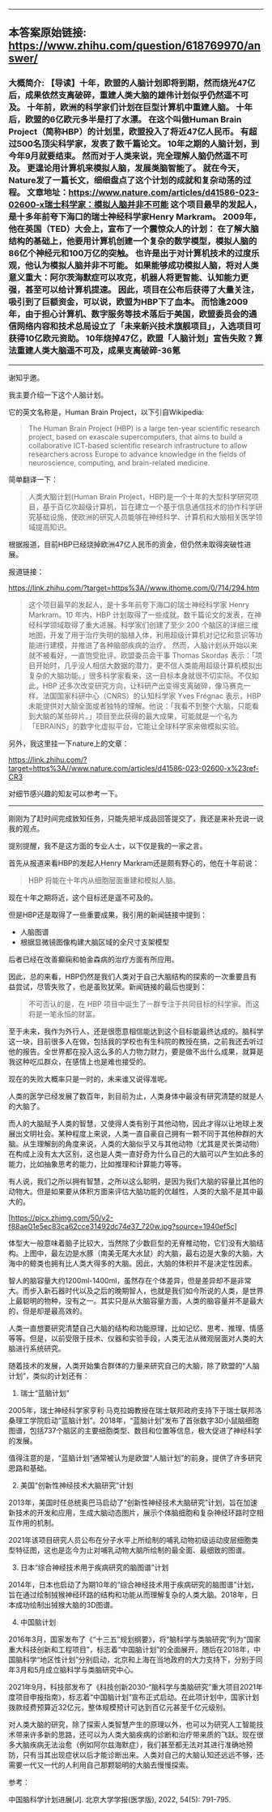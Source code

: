 ----------------------------------------
## 本答案原始链接: https://www.zhihu.com/question/618769970/answer/
### 大概简介: 【导读】十年，欧盟的人脑计划即将到期，然而烧光47亿后，成果依然支离破碎，重建人类大脑的雄伟计划似乎仍然遥不可及。 十年前，欧洲的科学家们计划在巨型计算机中重建人脑。 十年后，欧盟的6亿欧元多半是打了水漂。 在这个叫做Human Brain Project（简称HBP）的计划里，欧盟投入了将近47亿人民币。 有超过500名顶尖科学家，发表了数千篇论文。 10年之期的人脑计划，到今年9月就要结束。 然而对于人类来说，完全理解人脑仍然遥不可及。 更遑论用计算机来模拟人脑，发展类脑智能了。 就在今天，Nature发了一篇长文，细细盘点了这个计划的成就和复杂动荡的过程。 文章地址：https://www.nature.com/articles/d41586-023-02600-x瑞士科学家：模拟人脑并非不可能 这个项目最早的发起人，是十多年前夸下海口的瑞士神经科学家Henry Markram。 2009年，他在英国（TED）大会上，宣布了一个震惊众人的计划： 在了解大脑结构的基础上，他要用计算机创建一个复杂的数学模型，模拟人脑的86亿个神经元和100万亿的突触。 也许是出于对计算机技术的过度乐观，他认为模拟人脑并非不可能。 如果能够成功模拟人脑，将对人类意义重大：阿尔茨海默症可以攻克，机器人将更智能、认知能力更强，甚至可以给计算机提速。 因此，项目在公布后获得了大量关注，吸引到了巨额资金，可以说，欧盟为HBP下了血本。 而恰逢2009年，由于担心计算机、数字服务等技术落后于美国，欧盟委员会的通信网络内容和技术总局设立了「未来新兴技术旗舰项目」，入选项目可获得10亿欧元资助。 10年烧掉47亿，欧盟「人脑计划」宣告失败？算法重建人类大脑遥不可及，成果支离破碎-36氪
----------------------------------------
谢知乎邀。

我主要介绍一下这个人脑计划。

它的英文名称是，Human Brain Project，以下引自Wikipedia:

> The Human Brain Project (HBP) is a large ten-year scientific research project, based on exascale supercomputers, that aims to build a collaborative ICT-based scientific research infrastructure to allow researchers across Europe to advance knowledge in the fields of neuroscience, computing, and brain-related medicine.

简单翻译一下：

> 人类大脑计划(Human Brain Project，HBP)是一个十年的大型科学研究项目，基于百亿次超级计算机，旨在建立一个基于信息通信技术的协作科学研究基础设施，使欧洲的研究人员能够在神经科学、计算机和大脑相关医学领域提高知识。

根据报道，目前HBP已经烧掉欧洲47亿人民币的资金，但仍然未取得突破性进展。

报道链接：

https://link.zhihu.com/?target=https%3A//www.ithome.com/0/714/294.htm

> 这个项目最早的发起人，是十多年前夸下海口的瑞士神经科学家 Henry Markram。10 年内，HBP 计划取得了一些成就。数千篇论文的发表，在神经科学领域取得了重大进展。科学家们创建了至少 200 个脑区的详细三维地图，开发了用于治疗失明的脑植入体，利用超级计算机对记忆和意识等功能进行建模，并推进了各种脑部疾病的治疗。
> 然而，人脑计划从开始以来就不被看好，一直饱受批评。欧盟委员会干事 Thomas Skordas 表示：「项目开始时，几乎没人相信大数据的潜力，更不信人类能用超级计算机模拟出复杂的大脑功能。」很多科学家看来，这一目标本身就很不切实际。不仅如此，HBP 还多次改变研究方向，让科研产出变得支离破碎，像马赛克一样。法国国家科研中心（CNRS）的认知科学家 Yves Frégnac 表示，HBP 未能提供对大脑全面或者独特的理解。他说：「我看不到整个大脑，只能看到大脑的某些碎片。」项目至此获得的最大成果，可能就是一个名为「EBRAINS」的数字化虚拟平台，它能让全球科学家来做模拟实验。

另外，我这里挂一下nature上的文章：

https://link.zhihu.com/?target=https%3A//www.nature.com/articles/d41586-023-02600-x%23ref-CR3

对细节感兴趣的知友可以参考一下。

----------------------------------------

刚刚为了赶时间完成致知任务，只能先把半成品回答提交了，我还是来补充说一说我的观点。

提别提醒，我不是这方面的专业人士，以下仅是我的一家之言。

首先从报道来看HBP的发起人Henry Markram还是颇有野心的，他在十年前说：

> HBP 将能在十年内从细胞层面重建和模拟人脑。

现在十年之期将近，这个目标还是遥不可及的。

但是HBP还是取得了一些重要成果，我引用的新闻链接中提到：

 * 人脑图谱
 * 根据显微镜图像构建大脑区域的全尺寸支架模型

后者已经在改善癫痫和帕金森病的治疗方面有所应用。

因此，总的来看，HBP仍然是我们人类对于自己大脑结构的探索的一次重要且有益尝试，尽管失败了，也是虽败犹荣。新闻链接的最后也提到：

> 不可否认的是，在 HBP 项目中诞生了一群专注于共同目标的科学家。而这将是一笔永恒的财富。

至于未来，我作为外行人，还是很愿意相信能达到这个目标能最终达成的。脑科学这一块，目前很多人在做，包括我的学校也有生科院的教授在搞，之前我还去听过他的报告。全世界都在投入这么多的人力物力财力，要是做不出什么成果，就算是我这种吃瓜群众，在感情上也是难也接受的。

现在的失败大概率只是一时的，未来谁又说得准呢。

人类的医学已经发展了数百年，到目前为止，人类身体中最没有研究清楚的就是人的大脑了。

而人的大脑赋予人类的智慧，又使得人类有别于其他动物，因此才得以让地球上发展出文明社会。某种程度上来说，人类一直自豪自己拥有一颗不同于其他种群的大脑。从生理解剖的角度来说，人类的大脑似乎又与其他动物（尤其是灵长类动物）在构成上没有太大区别，这也是人类一直好奇为什么自己的大脑可以产生如此多的能力，比如抽象思考的能力，比如推理和计算能力等等。

有人说，我们之所以拥有智慧，之所以这么聪明，是因为我们大脑的容量比其他的动物大。但是如果要从体积方面来评估大脑功能的优越性，人类的大脑不是其中最大的。

[https://picx.zhimg.com/50/v2-f88ae01e5ec83ca62cce31492dc74e37_720w.jpg?source=1940ef5c]

体型大一般意味着脑子比较大，当然除了少数巨型的无脊椎动物，它们没有大脑结构。上图中，最左边是水豚（南美无尾大水鼠）的大脑，最右边是大象的大脑，大海中的鲸类也拥有比人类大得多的大脑。因此，大脑的体积并不是决定性因素。

智人的脑容量大约1200ml-1400ml，虽然存在个体差异，但是差异却不是非常大。而步入新石器时代以及之后的晚期智人，也就是我们如今所说的人类，是世界上最聪明的物种，没有之一。其实只是从大脑容量方面，人类的脑容量并不是最大的，但是却是最高效的。

人类一直想要研究清楚自己大脑的结构和功能原理，比如记忆、思考、推理、情感等等。但是，以前受限于技术、仪器和实验手段，人类无法从微观层面对人类的大脑进行系统研究。

随着技术的发展，人类开始集合群体的力量来研究自己的大脑，除了欧盟的“人脑计划”，类似的计划还有：


1. 瑞士“蓝脑计划”

2005年，瑞士神经科学家亨利·马克拉姆教授在瑞士联邦政府支持下于瑞士联邦洛桑理工学院启动“蓝脑计划”。2018年，“蓝脑计划”发布了首张数字3D小鼠脑细胞图谱，包括737个脑区的主要细胞类型、数目和位置等信息，极大促进了神经科学的发展。

值得注意的是，“蓝脑计划”通常被认为是欧盟“人脑计划”的前身，提供了许多研究思路和基础。


2. 美国“创新性神经技术大脑研究”计划

2013年，美国时任总统奥巴马启动了“创新性神经技术大脑研究”计划，旨在加速新技术的开发和应用，生成大脑动态图片，展示个体脑细胞和复杂神经环路时空相互作用的机制。

2021年该项目研究人员公布在分子水平上所绘制的哺乳动物初级运动皮层细胞类型特征图，这也是迄今为止对哺乳动物大脑所绘制的最全面、最细致的图谱。


3. 日本“综合神经技术用于疾病研究的脑图谱”计划

2014年，日本也启动了为期10年的“综合神经技术用于疾病研究的脑图谱”计划，旨在通过绘制狨猴神经环路的结构和功能从而理解复杂的人类大脑。2018年，日本成功绘制出狨猴大脑的3D图谱。


4. 中国脑计划

2016年3月，国家发布了《“十三五”规划纲要》，将“脑科学与类脑研究”列为“国家重大科技创新和工程项目”，标志着“中国脑计划”的全面展开。随后在2018年，中国脑科学“地区性计划”分别启动，北京和上海在当地政府的大力支持下，分别于同年3月和5月成立脑科学与类脑研究中心。

2021年9月，科技部发布了《科技创新2030-“脑科学与类脑研究”重大项目2021年度项目申报指南》，标志着“中国脑计划”宣布正式启动。在此项计划中，国家计划拨款经费预算近32亿元，整体规模预计可达到百亿元甚至千亿元级别。




对人类大脑的研究，除了探索人类智慧产生的原理以外，也可以为研究人工智能技术带来许多新的思路，还可以为人类大脑疾病的诊断和治疗带来质的飞跃。现在很多大脑疾病无法治愈（例如阿尔兹海默症），我们甚至都无法对其进行准确地预防，只有当其出现症状以后才能诊断出来。人类对自己的大脑认知还远远不够，还需要一代又一代的人利用自己那颗聪明的大脑去慢慢探索。







参考：

中国脑科学计划进展[J]. 北京大学学报(医学版), 2022, 54(5): 791-795.




